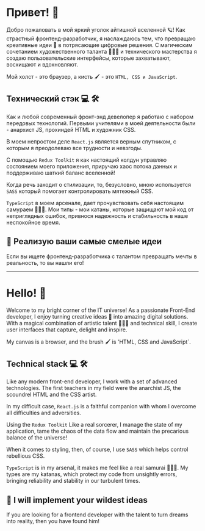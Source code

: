 # Привет! 👋 

Добро пожаловать в мой яркий уголок айтишной вселенной 🪐! Как страстный фронтенд-разработчик, я наслаждаюсь тем, что превращаю креативные идеи 🎨 в потрясающие цифровые решения. С магическим сочетанием художественного таланта 👨🏼‍🎨 и технического мастерства я создаю пользовательские интерфейсы, которые захватывают, восхищают и вдохновляют. 

Мой холст - это браузер, а кисть 🖌️ - это `HTML, CSS и JavaScript`.

## Технический стэк 💻 🛠️

Как и любой современный фронт-энд девелопер я работаю с набором передовых технологий. Первыми учителями в моей деятельности были - анархист JS, прохиндей HTML и художник CSS. 

В моем непростом деле `React.js` является верным спутником, с которым я преодолеваю все трудности и невзгоды. 

С помощью `Redux Toolkit` я как настоящий колдун управляю состоянием моего приложения, приручаю хаос потока данных и поддерживаю шаткий баланс вселенной! 

Когда речь заходит о стилизации, то, безусловно, мною используется `SASS` который помогает контролировать мятежный CSS. 

`TypeScript` в моем арсенале, дает прочувствовать себя настоящим самураем 🎌🥷🏻. Мои типы - мои катаны, которые защищают мой код от неприглядных ошибок, привнося надежность и стабильность в наше неспокойное время.

## 🌟 Реализую ваши самые смелые идеи

Если вы ищете фронтенд-разработчика с талантом превращать мечты в реальность, то вы нашли его! 

________________

# Hello! 👋 

Welcome to my bright corner of the IT universe! As a passionate Front-End developer, I enjoy turning creative ideas 🎨 into amazing digital solutions. With a magical combination of artistic talent 👨🏼‍🎨 and technical skill, I create user interfaces that capture, delight and inspire. 

My canvas is a browser, and the brush 🖌️ is 'HTML, CSS and JavaScript`.

## Technical stack 💻 🛠️

Like any modern front-end developer, I work with a set of advanced technologies. The first teachers in my field were the anarchist JS, the scoundrel HTML and the CSS artist. 

In my difficult case, `React.js` is a faithful companion with whom I overcome all difficulties and adversities. 

Using the `Redux Toolkit` Like a real sorcerer, I manage the state of my application, tame the chaos of the data flow and maintain the precarious balance of the universe! 

When it comes to styling, then, of course, I use `SASS` which helps control rebellious CSS. 

`TypeScript` is in my arsenal, it makes me feel like a real samurai 🎌🥷🏻. My types are my katanas, which protect my code from unsightly errors, bringing reliability and stability in our turbulent times.

## 🌟 I will implement your wildest ideas

If you are looking for a frontend developer with the talent to turn dreams into reality, then you have found him!
